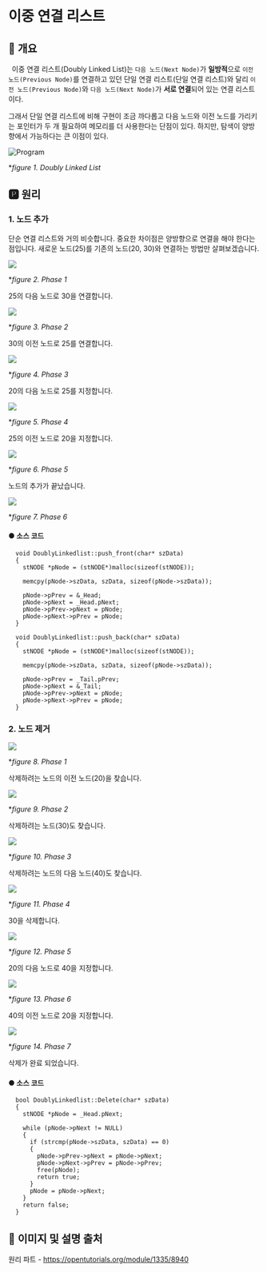 # 이중 연결 리스트
## 📢 개요

 이중 연결 리스트(Doubly Linked List)는 `다음 노드(Next Node)`가 **일방적**으로 `이전 노드(Previous Node)`를 연결하고 있던 단일 연결 리스트(단일 연결 리스트)와 달리 `이전 노드(Previous Node)`와 `다음 노드(Next Node)`가 **서로 연결**되어 있는 연결 리스트이다.
 
 그래서 단일 연결 리스트에 비해 구현이 조금 까다롭고 다음 노드와 이전 노드를 가리키는 포인터가 두 개 필요하여 메모리를 더 사용한다는 단점이 있다. 하지만, 탐색이 양방향에서 가능하다는 큰 이점이 있다.
 
 
  ![Program](https://s3.ap-northeast-2.amazonaws.com/opentutorials-user-file/module/1335/2949.png)

 **figure 1. Doubly Linked List*
 

 
 ## 🅿 원리
 ### 1. 노드 추가
   단순 연결 리스트와 거의 비슷합니다. 중요한 차이점은 양방향으로 연결을 해야 한다는 점입니다. 새로운 노드(25)를 기존의 노드(20, 30)와 연결하는 방법만 살펴보겠습니다.

  ![](https://s3.ap-northeast-2.amazonaws.com/opentutorials-user-file/module/1335/2958.png)

 **figure 2. Phase 1*

  25의 다음 노드로 30을 연결합니다.

  ![](https://s3.ap-northeast-2.amazonaws.com/opentutorials-user-file/module/1335/2959.png)

 **figure 3. Phase 2*

  30의 이전 노드로 25를 연결합니다.

  ![](https://s3.ap-northeast-2.amazonaws.com/opentutorials-user-file/module/1335/2960.png)

 **figure 4. Phase 3*

  20의 다음 노드로 25를 지정합니다. 

  ![](https://s3.ap-northeast-2.amazonaws.com/opentutorials-user-file/module/1335/2961.png)

 **figure 5. Phase 4*

  25의 이전 노드로 20을 지정합니다.

  ![](https://s3.ap-northeast-2.amazonaws.com/opentutorials-user-file/module/1335/2962.png)

 **figure 6. Phase 5*

  노드의 추가가 끝났습니다.

  ![](https://s3.ap-northeast-2.amazonaws.com/opentutorials-user-file/module/1335/2963.png)

 **figure 7. Phase 6*
 
 #### ● 소스 코드
      void DoublyLinkedlist::push_front(char* szData)
      {
        stNODE *pNode = (stNODE*)malloc(sizeof(stNODE));

        memcpy(pNode->szData, szData, sizeof(pNode->szData));

        pNode->pPrev = &_Head;
        pNode->pNext = _Head.pNext;
        pNode->pPrev->pNext = pNode;
        pNode->pNext->pPrev = pNode;
      }

      void DoublyLinkedlist::push_back(char* szData)
      {
        stNODE *pNode = (stNODE*)malloc(sizeof(stNODE));

        memcpy(pNode->szData, szData, sizeof(pNode->szData));

        pNode->pPrev = _Tail.pPrev;
        pNode->pNext = &_Tail;
        pNode->pPrev->pNext = pNode;
        pNode->pNext->pPrev = pNode;
      }
 
 ### 2. 노드 제거
 
  ![](https://s3.ap-northeast-2.amazonaws.com/opentutorials-user-file/module/1335/2969.png)

 **figure 8. Phase 1*

  삭제하려는 노드의 이전 노드(20)을 찾습니다.
  
  ![](https://s3.ap-northeast-2.amazonaws.com/opentutorials-user-file/module/1335/2970.png)

 **figure 9. Phase 2*
  
  삭제하려는 노드(30)도 찾습니다.

  ![](https://s3.ap-northeast-2.amazonaws.com/opentutorials-user-file/module/1335/2971.png)

 **figure 10. Phase 3*

  삭제하려는 노드의 다음 노드(40)도 찾습니다.

  ![](https://s3.ap-northeast-2.amazonaws.com/opentutorials-user-file/module/1335/2972.png)

 **figure 11. Phase 4*

  30을 삭제합니다.

  ![](https://s3.ap-northeast-2.amazonaws.com/opentutorials-user-file/module/1335/2973.png)

 **figure 12. Phase 5*

  20의 다음 노드로 40을 지정합니다.

  ![](https://s3.ap-northeast-2.amazonaws.com/opentutorials-user-file/module/1335/2974.png)

 **figure 13. Phase 6*

  40의 이전 노드로 20을 지정합니다.

  ![](https://s3.ap-northeast-2.amazonaws.com/opentutorials-user-file/module/1335/2975.png)

 **figure 14. Phase 7*

  삭제가 완료 되었습니다.
 
 
  #### ● 소스 코드
      bool DoublyLinkedlist::Delete(char* szData)
      {
        stNODE *pNode = _Head.pNext;

        while (pNode->pNext != NULL)
        {
          if (strcmp(pNode->szData, szData) == 0)
          {
            pNode->pPrev->pNext = pNode->pNext;
            pNode->pNext->pPrev = pNode->pPrev;
            free(pNode);
            return true;
          }
          pNode = pNode->pNext;
        }
        return false;
      }
 
 
 ## 📌 이미지 및 설명 출처 
 
 원리 파트 - https://opentutorials.org/module/1335/8940



